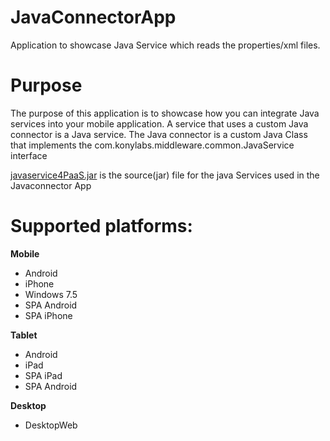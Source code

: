 JavaConnectorApp
================

Application to showcase Java Service which reads the properties/xml files.


# Purpose

The purpose of this application is to showcase how you can integrate Java services into your mobile application. A service that uses a custom Java connector is a Java service. The Java connector is a custom Java Class that implements the com.konylabs.middleware.common.JavaService interface


[javaservice4PaaS.jar](https://github.com/kony/JavaConnectorApp/tree/master/Resources_Required) is the source(jar) file for the java Services used in the Javaconnector App

# Supported platforms:
**Mobile**
 * Android
 * iPhone
 * Windows 7.5
 * SPA Android
 * SPA iPhone
 
**Tablet** 
 * Android
 * iPad
 * SPA iPad
 * SPA Android
 
**Desktop**
 * DesktopWeb

